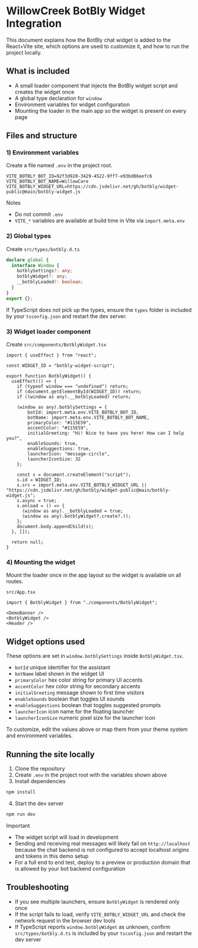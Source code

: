 # WillowCreek BotBly Widget Integration

This document explains how the BotBly chat widget is added to the React+Vite site, which options are used to customize it, and how to run the project locally.

## What is included

* A small loader component that injects the BotBly widget script and creates the widget once
* A global type declaration for `window`
* Environment variables for widget configuration
* Mounting the loader in the main app so the widget is present on every page

## Files and structure

### 1) Environment variables

Create a file named `.env` in the project root.

```
VITE_BOTBLY_BOT_ID=92f3d920-3429-4522-9ff7-e93bd86eefc6
VITE_BOTBLY_BOT_NAME=WillowCare
VITE_BOTBLY_WIDGET_URL=https://cdn.jsdelivr.net/gh/botbly/widget-public@main/botbly-widget.js
```

Notes

* Do not commit `.env`
* `VITE_*` variables are available at build time in Vite via `import.meta.env`

### 2) Global types

Create `src/types/botbly.d.ts`

```ts
declare global {
  interface Window {
    botblySettings?: any;
    botblyWidget?: any;
    __botblyLoaded?: boolean;
  }
}
export {};
```

If TypeScript does not pick up the types, ensure the `types` folder is included by your `tsconfig.json` and restart the dev server.

### 3) Widget loader component

Create `src/components/BotblyWidget.tsx`

```tsx
import { useEffect } from "react";

const WIDGET_ID = "botbly-widget-script";

export function BotblyWidget() {
  useEffect(() => {
    if (typeof window === "undefined") return;
    if (document.getElementById(WIDGET_ID)) return;
    if ((window as any).__botblyLoaded) return;

    (window as any).botblySettings = {
        botId: import.meta.env.VITE_BOTBLY_BOT_ID,
        botName: import.meta.env.VITE_BOTBLY_BOT_NAME,
        primaryColor: "#115E59",
        accentColor: "#115E59",
        initialGreeting: "Hi! Nice to have you here! How can I help you?",
        enableSounds: true,
        enableSuggestions: true,
        launcherIcon: "message-circle",
        launcherIconSize: 32
    };

    const s = document.createElement("script");
    s.id = WIDGET_ID;
    s.src = import.meta.env.VITE_BOTBLY_WIDGET_URL || "https://cdn.jsdelivr.net/gh/botbly/widget-public@main/botbly-widget.js";
    s.async = true;
    s.onload = () => {
      (window as any).__botblyLoaded = true;
      (window as any).botblyWidget?.create?.();
    };
    document.body.appendChild(s);
  }, []);

  return null;
}
```

### 4) Mounting the widget

Mount the loader once in the app layout so the widget is available on all routes.

`src/App.tsx`

```tsx
import { BotblyWidget } from "./components/BotblyWidget";

<DemoBanner />
<BotblyWidget />
<Header />
```

## Widget options used

These options are set in `window.botblySettings` inside `BotblyWidget.tsx`.

* `botId` unique identifier for the assistant
* `botName` label shown in the widget UI
* `primaryColor` hex color string for primary UI accents
* `accentColor` hex color string for secondary accents
* `initialGreeting` message shown to first time visitors
* `enableSounds` boolean that toggles UI sounds
* `enableSuggestions` boolean that toggles suggested prompts
* `launcherIcon` icon name for the floating launcher
* `launcherIconSize` numeric pixel size for the launcher icon

To customize, edit the values above or map them from your theme system and environment variables.

## Running the site locally

1. Clone the repository
2. Create `.env` in the project root with the variables shown above
3. Install dependencies

```bash
npm install
```

4. Start the dev server

```bash
npm run dev
```

Important

* The widget script will load in development
* Sending and receiving real messages will likely fail on `http://localhost` because the chat backend is not configured to accept localhost origins and tokens in this demo setup
* For a full end to end test, deploy to a preview or production domain that is allowed by your bot backend configuration

## Troubleshooting

* If you see multiple launchers, ensure `BotblyWidget` is rendered only once
* If the script fails to load, verify `VITE_BOTBLY_WIDGET_URL` and check the network request in the browser dev tools
* If TypeScript reports `window.botblyWidget` as unknown, confirm `src/types/botbly.d.ts` is included by your `tsconfig.json` and restart the dev server


